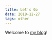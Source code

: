 ```yaml
---
title: Let's Go
date: 2018-12-27
tags: other
---
```

Welcome to [my blog](https://leafs99.github.io)!
